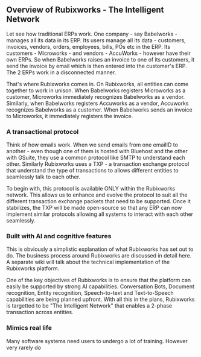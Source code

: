 ## Overview of Rubixworks - The Intelligent Network

Let see how traditional ERPs work. One company - say Babelworks - manages all its data in its ERP. Its users manage all its data - customers, invoices, vendors, orders, employees, bills, POs etc in the ERP. Its customers - Microworks - and vendors - AccuWorks - however have their own ERPs. So when Babelworks raises an invoice to one of its customers, it send the invoice by email which is then entered into the customer's ERP. The 2 ERPs work in a disconnected manner.

That's where Rubixworks comes in. On Rubixworks, all entities can come together to work in unison. When Babelworks registers Microworks as a customer, Microworks immediately recognizes Babelworks as a vendor. Similarly, when Babelworks registers Accuworks as a vendor, Accuworks recognizes Babelworks as a customer. When Babelworks sends an invoice to Microworks, it immediately registers the invoice.

### A transactional protocol
Think of how emails work. When we send emails from one emailID to another - even though one of them is hosted with Bluehost and the other with GSuite, they use a common protocol like SMTP to understand each other. Similarly Rubixworks uses a TXP - a transaction exchange protocol that understand the type of transactions to allows different entities to seamlessly talk to each other. 

To begin with, this protocol is available ONLY within the Rubixworks network. This allows us to enhance and evolve the protocol to suit all the different transaction exchange packets that need to be supported. Once it stabilizes, the TXP will be made open-source so that any ERP can now implement similar protocols allowing all systems to interact with each other seamlessly.

### Built with AI and cognitive features
This is obviously a simplistic explanation of what Rubixworks has set out to do. The business process around Rubixworks are discussed in detail here. A separate wiki will talk about the technical implementation of the Rubixworks platform.

One of the key objectives of Rubixworks is to ensure that the platform can easily be supported by strong AI capabilities. Conversation Bots, Document recognition, Entity recognition, Speech-to-text and Text-to-Speech capabilities are being planned upfront. With all this in the plans, Rubixworks is targetted to be "The Intelligent Network" that enables a 2-phase transaction across entities.

### Mimics real life

Many software systems need users to undergo a lot of training. However very rarely do
<!--stackedit_data:
eyJoaXN0b3J5IjpbLTUzMDUyMzI5MSwxMjc0MzM3NjRdfQ==
-->